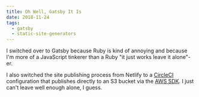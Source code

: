 ```yaml
---
title: Oh Well, Gatsby It Is
date: 2018-11-24
tags:
  - gatsby
  - static-site-generators
---
```


I switched over to Gatsby because Ruby is kind of annoying and because I'm more of a JavaScript tinkerer than a Ruby "it just works leave it alone"-er.

<!--more-->

I also switched the site publishing process from Netlify to a [CircleCI][] configuration that publishes directly to an S3 bucket via the [AWS SDK][awssdk]. I just can't leave well enough alone, I guess.

[circleci]: https://circleci.com/
[awssdk]: https://aws.amazon.com/tools/

